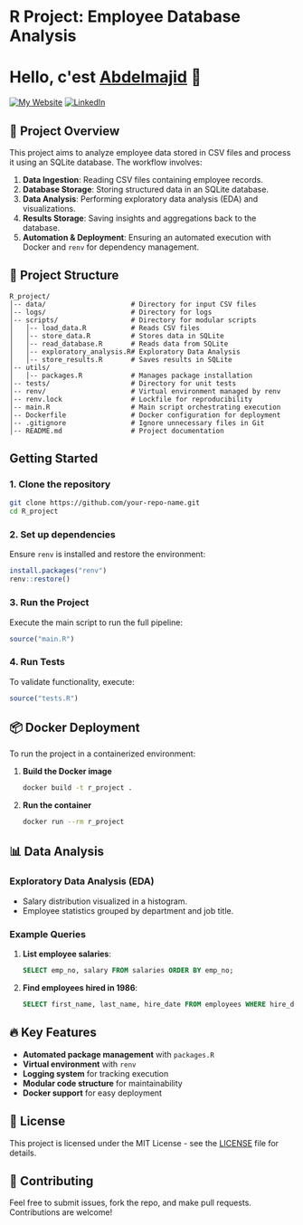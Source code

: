 # R Project: Employee Database Analysis

# Hello, c'est [Abdelmajid][linkedin] 👋
[![My Website](https://img.shields.io/website?style=for-the-badge&url=https%3A%2F%2Fabdelmajidlh.github.io%2FePortfolio%2F)][website] [![LinkedIn](https://img.shields.io/badge/LinkedIn-Abdelmajid%20EL%20HOU-blue?style=for-the-badge&logo=linkedin&logoColor=blue)][linkedin]

[website]: https://abdelmajidlh.github.io/ePortfolio/
[linkedin]: https://www.linkedin.com/in/aelhou/

## 📌 Project Overview 
This project aims to analyze employee data stored in CSV files and process it using an SQLite database. The workflow involves:

1. **Data Ingestion**: Reading CSV files containing employee records.
2. **Database Storage**: Storing structured data in an SQLite database.
3. **Data Analysis**: Performing exploratory data analysis (EDA) and visualizations.
4. **Results Storage**: Saving insights and aggregations back to the database.
5. **Automation & Deployment**: Ensuring an automated execution with Docker and `renv` for dependency management.

## 📁 Project Structure
```
R_project/
│-- data/                     # Directory for input CSV files
│-- logs/                     # Directory for logs
│-- scripts/                  # Directory for modular scripts
│   │-- load_data.R           # Reads CSV files
│   │-- store_data.R          # Stores data in SQLite
│   │-- read_database.R       # Reads data from SQLite
│   │-- exploratory_analysis.R# Exploratory Data Analysis
│   │-- store_results.R       # Saves results in SQLite
│-- utils/
│   │-- packages.R            # Manages package installation
│-- tests/                    # Directory for unit tests
│-- renv/                     # Virtual environment managed by renv
│-- renv.lock                 # Lockfile for reproducibility
│-- main.R                    # Main script orchestrating execution
│-- Dockerfile                # Docker configuration for deployment
│-- .gitignore                # Ignore unnecessary files in Git
│-- README.md                 # Project documentation
```

## Getting Started
### **1. Clone the repository**
```sh
git clone https://github.com/your-repo-name.git
cd R_project
```

### **2. Set up dependencies**
Ensure `renv` is installed and restore the environment:
```r
install.packages("renv")
renv::restore()
```

### **3. Run the Project**
Execute the main script to run the full pipeline:
```r
source("main.R")
```

### **4. Run Tests**
To validate functionality, execute:
```r
source("tests.R")
```

## 📦 Docker Deployment
To run the project in a containerized environment:
1. **Build the Docker image**
   ```sh
   docker build -t r_project .
   ```
2. **Run the container**
   ```sh
   docker run --rm r_project
   ```

## 📊 Data Analysis
### **Exploratory Data Analysis (EDA)**
- Salary distribution visualized in a histogram.
- Employee statistics grouped by department and job title.

### **Example Queries**
1. **List employee salaries**:
   ```sql
   SELECT emp_no, salary FROM salaries ORDER BY emp_no;
   ```
2. **Find employees hired in 1986**:
   ```sql
   SELECT first_name, last_name, hire_date FROM employees WHERE hire_date BETWEEN '1986-01-01' AND '1986-12-31';
   ```

## 🔥 Key Features
- **Automated package management** with `packages.R`
- **Virtual environment** with `renv`
- **Logging system** for tracking execution
- **Modular code structure** for maintainability
- **Docker support** for easy deployment

## 📜 License
This project is licensed under the MIT License - see the [LICENSE](LICENSE) file for details.

## 🤝 Contributing
Feel free to submit issues, fork the repo, and make pull requests. Contributions are welcome!

